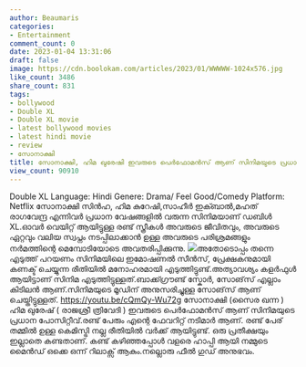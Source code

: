 ```yaml
---
author: Beaumaris
categories:
- Entertainment
comment_count: 0
date: 2023-01-04 13:31:06
draft: false
image: https://cdn.boolokam.com/articles/2023/01/WWWWW-1024x576.jpg
like_count: 3486
share_count: 831
tags:
- bollywood
- Double XL
- Double XL movie
- latest bollywood movies
- latest hindi movie
- review
- സോനാക്ഷി
title: സോനാക്ഷി, ഹിമ ഖുരേഷി ഇവരുടെ പെർഫോമൻസ് ആണ് സിനിമയുടെ പ്രധാന പോസിറ്റീവ്
view_count: 90910
---
```


Double XL Language: Hindi Genere: Drama/ Feel Good/Comedy Platform: Netflix സോനാക്ഷി സിൻഹ, ഹിമ കുറേഷി,സാഹീർ ഇക്ബാൽ,മഹത് രാഗവേന്ദ്ര എന്നിവർ പ്രധാന വേഷങ്ങളിൽ വരുന്ന സിനിമയാണ് ഡബിൾ XL.ഓവർ വെയിറ്റ് ആയിട്ടുള്ള രണ്ട് സ്ത്രീകൾ അവരുടെ ജീവിതവും, അവരുടെ ഏറ്റവും വലിയ സ്വപ്നം നടപ്പിലാക്കാൻ ഉള്ള അവരുടെ പരിശ്രമങ്ങളും നർമത്തിന്റെ മെമ്പോടിയോടെ അവതരിപ്പിക്കുന്നു. ![](https://cdn.boolokam.com/articles/2023/01/WWWWW-1024x576.jpg)അതോടൊപ്പം തന്നെ എടുത്ത് പറയണം സിനിമയിലെ ഇമോഷണൽ സീൻസ്, പ്രേക്ഷകനുമായി കണക്ട് ചെയ്യുന്ന രീതിയിൽ മനോഹരമായി എടുത്തിട്ടുണ്ട്.അത്യാവശ്യം കളർഫുൾ ആയിട്ടാണ് സിനിമ എടുത്തിട്ടുള്ളത്.ബാക്ക്ഗ്രൗണ്ട് സ്കോർ, സോങ്‌സ് എല്ലാം കിടിലൻ ആണ്.സിനിമയുടെ മൂഡിന് അനുസരിച്ചുള്ള സോങ്‌സ് ആണ് ചെയ്തിട്ടുള്ളത്. https://youtu.be/cQmQy-Wu72g സോനാക്ഷി (സൈര ഖന്ന ) ഹിമ ഖുരേഷ് ( രാജശ്രീ ത്രിവേദി ) ഇവരുടെ പെർഫോമൻസ് ആണ് സിനിമയുടെ പ്രധാന പോസിറ്റീവ്.രണ്ട് പേരും എന്റെ ഫേവറിറ്റ് നടിമാർ ആണ്. രണ്ട് പേര് തമ്മിൽ ഉള്ള കെമിസ്ട്രി നല്ല രീതിയിൽ വർക്ക്‌ ആയിട്ടുണ്ട്. ഒരു പ്രതീക്ഷയും ഇല്ലാതെ കണ്ടതാണ്. കണ്ട് കഴിഞ്ഞപ്പോൾ വളരെ ഹാപ്പി ആയി നമ്മുടെ മൈൻഡ് ഒക്കെ ഒന്ന് റിലാക്സ് ആകും.നല്ലൊരു ഫീൽ ഗുഡ് അനുഭവം.